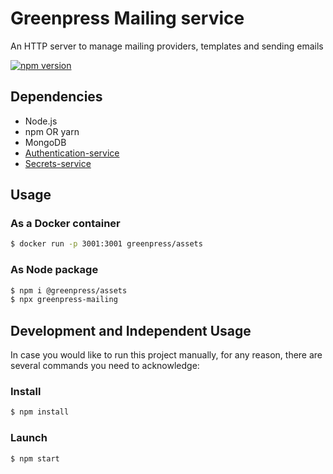 # Greenpress Mailing service

An HTTP server to manage mailing providers, templates and sending emails

[![npm version](https://badge.fury.io/js/%40greenpress%2Fmailing.svg)](https://badge.fury.io/js/%40greenpress%2Fmailing)

## Dependencies
- Node.js
- npm OR yarn
- MongoDB
- [Authentication-service](https://github.com/greenpress/authentication-service)
- [Secrets-service](https://github.com/greenpress/secrets-service)

## Usage
### As a Docker container
```sh
$ docker run -p 3001:3001 greenpress/assets
```
### As Node package
```sh
$ npm i @greenpress/assets
$ npx greenpress-mailing
```

## Development and Independent Usage
In case you would like to run this project manually, for any reason, there are several commands you need to acknowledge:

### Install
```sh
$ npm install
```

### Launch
```sh
$ npm start
```
